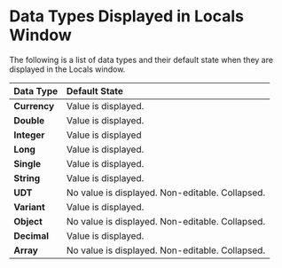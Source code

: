 
# Data Types Displayed in Locals Window

The following is a list of data types and their default state when they are displayed in the Locals window.



|**Data Type**|**Default State**|
|:-----|:-----|
|**Currency**|Value is displayed.|
|**Double**|Value is displayed.|
|**Integer**|Value is displayed|
|**Long**|Value is displayed.|
|**Single**|Value is displayed.|
|**String**|Value is displayed.|
|**UDT**|No value is displayed. Non-editable. Collapsed.|
|**Variant**|Value is displayed.|
|**Object**|No value is displayed. Non-editable. Collapsed.|
|**Decimal**|Value is displayed.|
|**Array**|No value is displayed. Non-editable. Collapsed.|
